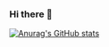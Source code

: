 ### Hi there 👋
[![Anurag's GitHub stats](https://github-readme-stats.vercel.app/api?username=Phunguy65)](https://github.com/anuraghazra/github-readme-stats)
<!--
**Phunguy65/Phunguy65** is a ✨ _special_ ✨ repository because its `README.md` (this file) appears on your GitHub profile.

Here are some ideas to get you started:

- 🔭 I’m currently working on ...
- 🌱 I’m currently learning ...
- 👯 I’m looking to collaborate on ...
- 🤔 I’m looking for help with ...
- 💬 Ask me about ...
- 📫 How to reach me: ...
- 😄 Pronouns: ...
- ⚡ Fun fact: ...
-->
